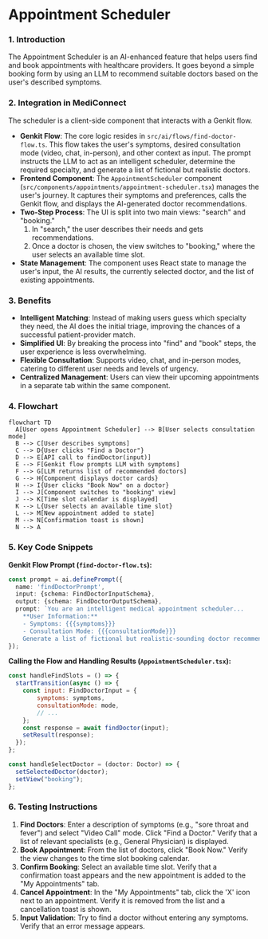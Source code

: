 # Appointment Scheduler

### 1. Introduction
The Appointment Scheduler is an AI-enhanced feature that helps users find and book appointments with healthcare providers. It goes beyond a simple booking form by using an LLM to recommend suitable doctors based on the user's described symptoms.

### 2. Integration in MediConnect
The scheduler is a client-side component that interacts with a Genkit flow.

- **Genkit Flow**: The core logic resides in `src/ai/flows/find-doctor-flow.ts`. This flow takes the user's symptoms, desired consultation mode (video, chat, in-person), and other context as input. The prompt instructs the LLM to act as an intelligent scheduler, determine the required specialty, and generate a list of fictional but realistic doctors.
- **Frontend Component**: The `AppointmentScheduler` component (`src/components/appointments/appointment-scheduler.tsx`) manages the user's journey. It captures their symptoms and preferences, calls the Genkit flow, and displays the AI-generated doctor recommendations.
- **Two-Step Process**: The UI is split into two main views: "search" and "booking."
    1.  In "search," the user describes their needs and gets recommendations.
    2.  Once a doctor is chosen, the view switches to "booking," where the user selects an available time slot.
- **State Management**: The component uses React state to manage the user's input, the AI results, the currently selected doctor, and the list of existing appointments.

### 3. Benefits
- **Intelligent Matching**: Instead of making users guess which specialty they need, the AI does the initial triage, improving the chances of a successful patient-provider match.
- **Simplified UI**: By breaking the process into "find" and "book" steps, the user experience is less overwhelming.
- **Flexible Consultation**: Supports video, chat, and in-person modes, catering to different user needs and levels of urgency.
- **Centralized Management**: Users can view their upcoming appointments in a separate tab within the same component.

### 4. Flowchart
```mermaid
flowchart TD
  A[User opens Appointment Scheduler] --> B[User selects consultation mode]
  B --> C[User describes symptoms]
  C --> D{User clicks "Find a Doctor"}
  D --> E[API call to findDoctor(input)]
  E --> F[Genkit flow prompts LLM with symptoms]
  F --> G[LLM returns list of recommended doctors]
  G --> H{Component displays doctor cards}
  H --> I{User clicks "Book Now" on a doctor}
  I --> J[Component switches to "booking" view]
  J --> K[Time slot calendar is displayed]
  K --> L{User selects an available time slot}
  L --> M[New appointment added to state]
  M --> N[Confirmation toast is shown]
  N --> A
```

### 5. Key Code Snippets
**Genkit Flow Prompt (`find-doctor-flow.ts`):**
```typescript
const prompt = ai.definePrompt({
  name: 'findDoctorPrompt',
  input: {schema: FindDoctorInputSchema},
  output: {schema: FindDoctorOutputSchema},
  prompt: `You are an intelligent medical appointment scheduler...
    **User Information:**
    - Symptoms: {{{symptoms}}}
    - Consultation Mode: {{{consultationMode}}}
    Generate a list of fictional but realistic-sounding doctor recommendations...`,
});
```

**Calling the Flow and Handling Results (`AppointmentScheduler.tsx`):**
```javascript
const handleFindSlots = () => {
  startTransition(async () => {
    const input: FindDoctorInput = {
        symptoms: symptoms,
        consultationMode: mode,
        // ...
    };
    const response = await findDoctor(input);
    setResult(response);
  });
};

const handleSelectDoctor = (doctor: Doctor) => {
  setSelectedDoctor(doctor);
  setView("booking");
};
```

### 6. Testing Instructions
1.  **Find Doctors**: Enter a description of symptoms (e.g., "sore throat and fever") and select "Video Call" mode. Click "Find a Doctor." Verify that a list of relevant specialists (e.g., General Physician) is displayed.
2.  **Book Appointment**: From the list of doctors, click "Book Now." Verify the view changes to the time slot booking calendar.
3.  **Confirm Booking**: Select an available time slot. Verify that a confirmation toast appears and the new appointment is added to the "My Appointments" tab.
4.  **Cancel Appointment**: In the "My Appointments" tab, click the 'X' icon next to an appointment. Verify it is removed from the list and a cancellation toast is shown.
5.  **Input Validation**: Try to find a doctor without entering any symptoms. Verify that an error message appears.
